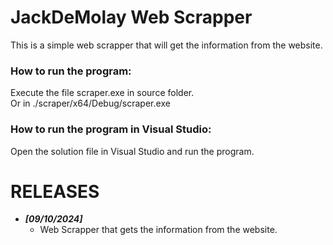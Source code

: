 # JackDeMolay Web Scrapper

This is a simple web scrapper that will get the information from the website.

### How to run the program:
Execute the file scraper.exe in source folder.  
Or in ./scraper/x64/Debug/scraper.exe

### How to run the program in Visual Studio:
Open the solution file in Visual Studio and run the program.


# RELEASES
- **_[09/10/2024]_**  
  - Web Scrapper that gets the information from the website.